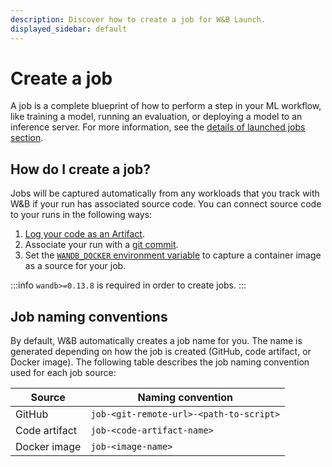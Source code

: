 ```yaml
---
description: Discover how to create a job for W&B Launch.
displayed_sidebar: default
---
```


# Create a job

A job is a complete blueprint of how to perform a step in your ML workflow, like training a model, running an evaluation, or deploying a model to an inference server. For more information, see the [details of launched jobs section](launch-jobs#view-details-of-launched-jobs).

## How do I create a job?

Jobs will be captured automatically from any workloads that you track with W&B if your run has associated source code. You can connect source code to your runs in the following ways:

1. [Log your code as an Artifact](../app/features/panels/code.md#save-library-code).
2. Associate your run with a [git commit](../../guides/track/tracking-faq.md#how-can-i-save-the-git-commit-associated-with-my-run).
3. Set the [`WANDB_DOCKER` environment variable](../../guides/integrations/other/docker.md) to capture a container image as a source for your job.

:::info
`wandb>=0.13.8` is required in order to create jobs.
:::

## Job naming conventions

By default, W&B automatically creates a job name for you. The name is generated depending on how the job is created (GitHub, code artifact, or Docker image). The following table describes the job naming convention used for each job source:

| Source        | Naming convention                       |
| ------------- | --------------------------------------- |
| GitHub        | `job-<git-remote-url>-<path-to-script>` |
| Code artifact | `job-<code-artifact-name>`              |
| Docker image  | `job-<image-name>`                      |
